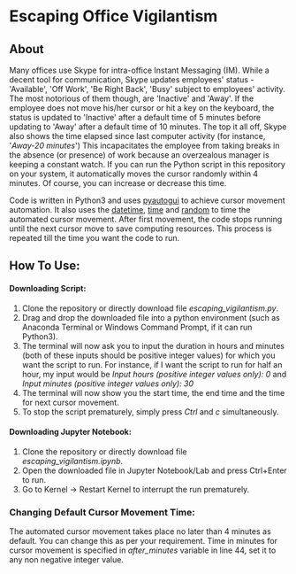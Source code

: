 # Escaping Office Vigilantism

## About
Many offices use Skype for intra-office Instant Messaging (IM). While a decent tool for communication, Skype updates employees' status - 'Available', 'Off Work', 'Be Right Back', 'Busy' subject to employees' activity. The most notorious of them though, are 'Inactive' and 'Away'. If the employee does not move his/her cursor or hit a key on the keyboard, the status is updated to 'Inactive' after a default time of 5 minutes before updating to 'Away' after a default time of 10 minutes. The top it all off, Skype also shows the time elapsed since last computer activity (for instance, '_Away-20 minutes_') This incapacitates the employee from taking breaks in the absence (or presence) of work because an overzealous manager is keeping a constant watch. If you can run the Python script in this repository on your system, it automatically moves the cursor randomly within 4 minutes. Of course, you can increase or decrease this time.

Code is written in Python3 and uses [pyautogui](https://pyautogui.readthedocs.io/en/latest/) to achieve cursor movement automation. It also uses the [datetime](https://docs.python.org/3/library/datetime.html), [time](https://docs.python.org/3/library/time.html) and [random](https://docs.python.org/3/library/random.html) to time the automated cursor movement. After first movement, the code stops running until the next cursor move to save computing resources. This process is repeated till the time you want the code to run.

## How To Use:

#### Downloading Script:

1. Clone the repository or directly download file *escaping_vigilantism.py*.
2. Drag and drop the downloaded file into a python environment (such as Anaconda Terminal or Windows Command Prompt, if it can run Python3).
3. The terminal will now ask you to input the duration in hours and minutes (both of these inputs should be positive integer values) for which you want the script to run. For instance, if I want the script to run for half an hour, my input would be *Input hours (positive integer values only): 0* and *Input minutes (positive integer values only): 30*
4. The terminal will now show you the start time, the end time and the time for next cursor movement. 
5. To stop the script prematurely, simply press *Ctrl* and *c* simultaneously. 

#### Downloading Jupyter Notebook:
1. Clone the repository or directly download file *escaping_vigilantism.ipynb*.
2. Open the downloaded file in Jupyter Notebook/Lab and press Ctrl+Enter to run.
3. Go to Kernel -> Restart Kernel to interrupt the run prematurely.

### Changing Default Cursor Movement Time:
The automated cursor movement takes place no later than 4 minutes as default. You can change this as per your requirement. Time in minutes for cursor movement is specified in *after_minutes* variable in line 44, set it to any non negative integer value.






